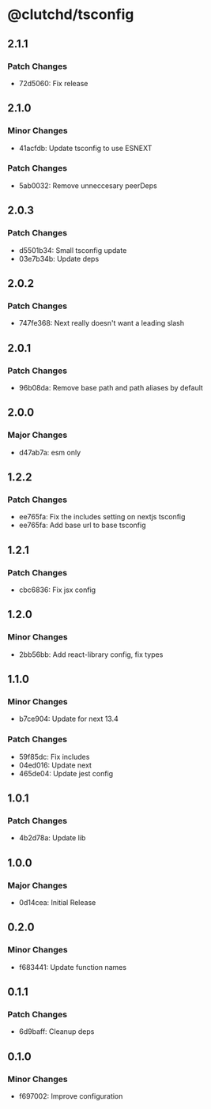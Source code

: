 # @clutchd/tsconfig

## 2.1.1

### Patch Changes

- 72d5060: Fix release

## 2.1.0

### Minor Changes

- 41acfdb: Update tsconfig to use ESNEXT

### Patch Changes

- 5ab0032: Remove unneccesary peerDeps

## 2.0.3

### Patch Changes

- d5501b34: Small tsconfig update
- 03e7b34b: Update deps

## 2.0.2

### Patch Changes

- 747fe368: Next really doesn't want a leading slash

## 2.0.1

### Patch Changes

- 96b08da: Remove base path and path aliases by default

## 2.0.0

### Major Changes

- d47ab7a: esm only

## 1.2.2

### Patch Changes

- ee765fa: Fix the includes setting on nextjs tsconfig
- ee765fa: Add base url to base tsconfig

## 1.2.1

### Patch Changes

- cbc6836: Fix jsx config

## 1.2.0

### Minor Changes

- 2bb56bb: Add react-library config, fix types

## 1.1.0

### Minor Changes

- b7ce904: Update for next 13.4

### Patch Changes

- 59f85dc: Fix includes
- 04ed016: Update next
- 465de04: Update jest config

## 1.0.1

### Patch Changes

- 4b2d78a: Update lib

## 1.0.0

### Major Changes

- 0d14cea: Initial Release

## 0.2.0

### Minor Changes

- f683441: Update function names

## 0.1.1

### Patch Changes

- 6d9baff: Cleanup deps

## 0.1.0

### Minor Changes

- f697002: Improve configuration
